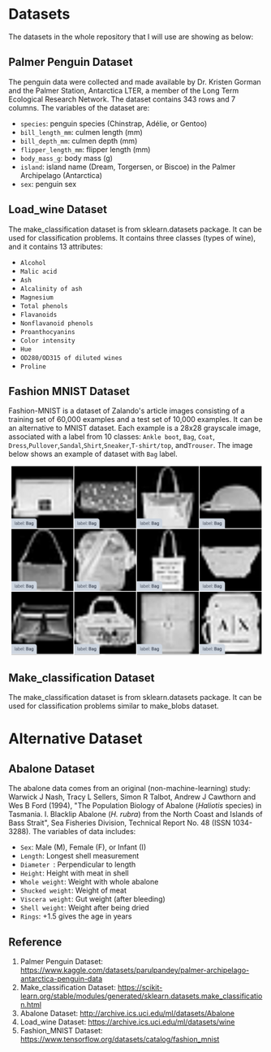 # Datasets
The datasets in the whole repository that I will use are showing as below:

## Palmer Penguin Dataset
The penguin data were collected and made available by Dr. Kristen Gorman and the Palmer Station, Antarctica LTER, a member of the Long Term Ecological Research Network. The dataset contains 343 rows and 7 columns. The variables of the dataset are:
  - ```species```: penguin species (Chinstrap, Adélie, or Gentoo)
  - ```bill_length_mm```: culmen length (mm)
  - ```bill_depth_mm```: culmen depth (mm)
  - ```flipper_length_mm```: flipper length (mm)
  - ```body_mass_g```: body mass (g)
  - ```island```: island name (Dream, Torgersen, or Biscoe) in the Palmer Archipelago (Antarctica)
  - ```sex```: penguin sex

## Load_wine Dataset
The make_classification dataset is from sklearn.datasets package. It can be used for classification problems. It contains three classes (types of wine), and it contains 13 attributes:
 - ```Alcohol```
 - ```Malic acid```
 - ```Ash```
 -  ```Alcalinity of ash```  
 - ```Magnesium```
 - ```Total phenols```
 - ```Flavanoids```
 - ```Nonflavanoid phenols```
 - ```Proanthocyanins```
 - ```Color intensity```
 - ```Hue```
 - ```OD280/OD315 of diluted wines```
 - ```Proline```
 
## Fashion MNIST Dataset
Fashion-MNIST is a dataset of Zalando's article images consisting of a training set of 60,000 examples and a test set of 10,000 examples. It can be an alternative to MNIST dataset. Each example is a 28x28 grayscale image, associated with a label from 10 classes: ```Ankle boot```,  ```Bag```, ```Coat```,  ```Dress```,```Pullover```,```Sandal```,```Shirt```,```Sneaker```,```T-shirt/top```, and```Trouser```. The image below shows an example of dataset with ```Bag``` label.

<p align="center">
<img src="https://github.com/yw110-1/INDE-577/blob/main/Supervised%20Learning/Perceptron/image/bag.png" alt="bag" width="500"/>
</p>

## Make_classification Dataset
The make_classification dataset is from sklearn.datasets package. It can be used for classification problems similar to make_blobs dataset.

# Alternative Dataset

## Abalone Dataset
The abalone data comes from an original (non-machine-learning) study: Warwick J Nash, Tracy L Sellers, Simon R Talbot, Andrew J Cawthorn and Wes B Ford (1994), "The Population Biology of Abalone (_Haliotis_ species) in Tasmania. I. Blacklip Abalone (_H. rubra_) from the North Coast and Islands of Bass Strait", Sea Fisheries Division, Technical Report No. 48 (ISSN 1034-3288). The variables of data includes:
  - ```Sex```: Male (M), Female (F), or Infant (I)
  - ```Length```: Longest shell measurement
  - ```Diameter ```: Perpendicular to length
  - ```Height```: Height with meat in shell
  - ```Whole weight```: Weight with whole abalone
  - ```Shucked weight```: Weight of meat
  - ```Viscera weight```: Gut weight (after bleeding)
  - ```Shell weight```: Weight after being dried
  - ```Rings```: +1.5 gives the age in years

## Reference
1. Palmer Penguin Dataset: https://www.kaggle.com/datasets/parulpandey/palmer-archipelago-antarctica-penguin-data
2. Make_classification Dataset: https://scikit-learn.org/stable/modules/generated/sklearn.datasets.make_classification.html
3. Abalone Dataset: http://archive.ics.uci.edu/ml/datasets/Abalone
4. Load_wine Dataset: https://archive.ics.uci.edu/ml/datasets/wine
5. Fashion_MNIST Dataset: https://www.tensorflow.org/datasets/catalog/fashion_mnist
